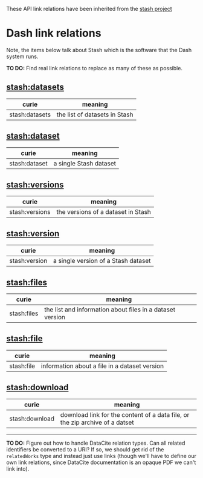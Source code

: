 These API link relations have been inherited from the [stash project](https://github.com/CDL-Dryad/stash)

# Dash link relations
Note, the items below talk about Stash which is the software that the Dash system runs.

**TO DO:** Find real link relations to replace as many of these as possible.

## [stash:datasets](#stash-datasets)

| curie | meaning |
| ----- | ------- |
| stash:datasets | the list of datasets in Stash |

## [stash:dataset](#stash-dataset)

| curie | meaning |
| ----- | ------- |
| stash:dataset | a single Stash dataset |

## [stash:versions](#stash-versions)

| curie | meaning |
| ----- | ------- |
| stash:versions | the versions of a dataset in Stash |

## [stash:version](#stash-version)

| curie | meaning |
| ----- | ------- |
| stash:version | a single version of a Stash dataset |

## [stash:files](#stash-files)

| curie | meaning |
| ----- | ------- |
| stash:files | the list and information about files in a dataset version |

## [stash:file](#stash-file)

| curie | meaning |
| ----- | ------- |
| stash:file | information about a file in a dataset version |

## [stash:download](#stash-download)

| curie | meaning |
| ----- | ------- |
| stash:download | download link for the content of a data file, or the zip archive of a datset |

---

**TO DO:** Figure out how to handle DataCite relation types. Can all related identifiers
be converted to a URI? If so, we should get rid of the `relatedWorks` type and instead just
use links (though we'll have to define our own link relations, since DataCite documentation
is an opaque PDF we can't link into).